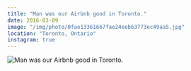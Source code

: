 ```yaml
---
title: "Man was our Airbnb good in Toronto."
date: 2016-03-09
image: "/img/photo/0fae13361667fae24eeb63773ec49aa5.jpg"
location: "Toronto, Ontario"
instagram: true
---
```


![Man was our Airbnb good in Toronto.](/img/photo/0fae13361667fae24eeb63773ec49aa5.jpg)
